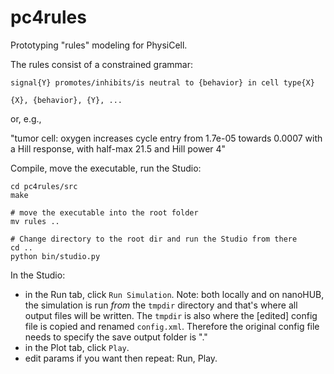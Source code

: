 # pc4rules

Prototyping "rules" modeling for PhysiCell.

The rules consist of a constrained grammar:
```
signal{Y} promotes/inhibits/is neutral to {behavior} in cell type{X}

{X}, {behavior}, {Y}, ...
```
or, e.g.,

"tumor cell: oxygen increases cycle entry from 1.7e-05 towards 0.0007 with a Hill response, with half-max 21.5 and Hill power 4"


Compile, move the executable, run the Studio:
```
cd pc4rules/src
make

# move the executable into the root folder
mv rules ..

# Change directory to the root dir and run the Studio from there
cd ..
python bin/studio.py
```

In the Studio:
* in the Run tab, click `Run Simulation`. Note: both locally and on nanoHUB, the simulation is run *from* the `tmpdir` directory and that's where all output files will be written. The `tmpdir` is also where the [edited] config file is copied and renamed `config.xml`. Therefore the original config file needs to specify the save output folder is "."
* in the Plot tab, click `Play`.
* edit params if you want then repeat: Run, Play.
